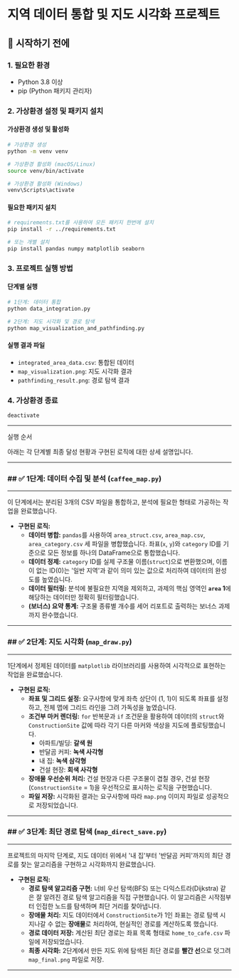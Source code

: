 # 지역 데이터 통합 및 지도 시각화 프로젝트

## 🚀 시작하기 전에

### 1. 필요한 환경
- Python 3.8 이상
- pip (Python 패키지 관리자)

### 2. 가상환경 설정 및 패키지 설치

#### 가상환경 생성 및 활성화
```bash
# 가상환경 생성
python -m venv venv

# 가상환경 활성화 (macOS/Linux)
source venv/bin/activate

# 가상환경 활성화 (Windows)
venv\Scripts\activate
```

#### 필요한 패키지 설치
```bash
# requirements.txt를 사용하여 모든 패키지 한번에 설치
pip install -r ../requirements.txt

# 또는 개별 설치
pip install pandas numpy matplotlib seaborn
```

### 3. 프로젝트 실행 방법

#### 단계별 실행
```bash
# 1단계: 데이터 통합
python data_integration.py

# 2단계: 지도 시각화 및 경로 탐색
python map_visualization_and_pathfinding.py
```

#### 실행 결과 파일
- `integrated_area_data.csv`: 통합된 데이터
- `map_visualization.png`: 지도 시각화 결과
- `pathfinding_result.png`: 경로 탐색 결과

### 4. 가상환경 종료
```bash
deactivate
```

---

실행 순서


아래는 각 단계별 최종 달성 현황과 구현된 로직에 대한 상세 설명입니다.

---

### ## ✅ 1단계: 데이터 수집 및 분석 (`caffee_map.py`)

****

이 단계에서는 분리된 3개의 CSV 파일을 통합하고, 분석에 필요한 형태로 가공하는 작업을 완료했습니다. 

* **구현된 로직:**
    * **데이터 병합:** `pandas`를 사용하여 `area_struct.csv`, `area_map.csv`, `area_category.csv` 세 파일을 병합했습니다.  좌표(`x`, `y`)와 `category` ID를 기준으로 모든 정보를 하나의 DataFrame으로 통합했습니다.
    * **데이터 정제:** `category` ID를 실제 구조물 이름(`struct`)으로 변환했으며, 이름이 없는 ID(0)는 '일반 지역'과 같이 의미 있는 값으로 처리하여 데이터의 완성도를 높였습니다.
    * **데이터 필터링:** 분석에 불필요한 지역을 제외하고, 과제의 핵심 영역인 **`area` 1**에 해당하는 데이터만 정확히 필터링했습니다. 
    * **(보너스) 요약 통계:** 구조물 종류별 개수를 세어 리포트로 출력하는 보너스 과제까지 완수했습니다. 

---

### ## ✅ 2단계: 지도 시각화 (`map_draw.py`)

****

1단계에서 정제된 데이터를 `matplotlib` 라이브러리를 사용하여 시각적으로 표현하는 작업을 완료했습니다. 

* **구현된 로직:**
    * **좌표 및 그리드 설정:** 요구사항에 맞게 좌측 상단이 (1, 1)이 되도록 좌표를 설정하고, 전체 맵에 그리드 라인을 그려 가독성을 높였습니다. 
    * **조건부 마커 렌더링:** `for` 반복문과 `if` 조건문을 활용하여 데이터의 `struct`와 `ConstructionSite` 값에 따라 각기 다른 마커와 색상을 지도에 플로팅했습니다.
        * 아파트/빌딩: **갈색 원** 
        * 반달곰 커피: **녹색 사각형** 
        * 내 집: **녹색 삼각형** 
        * 건설 현장: **회색 사각형** 
    * **장애물 우선순위 처리:** 건설 현장과 다른 구조물이 겹칠 경우, 건설 현장(`ConstructionSite` = 1)을 우선적으로 표시하는 로직을 구현했습니다. 
    * **파일 저장:** 시각화된 결과는 요구사항에 따라 `map.png` 이미지 파일로 성공적으로 저장되었습니다. 

---

### ## ✅ 3단계: 최단 경로 탐색 (`map_direct_save.py`)

****

프로젝트의 마지막 단계로, 지도 데이터 위에서 '내 집'부터 '반달곰 커피'까지의 최단 경로를 찾는 알고리즘을 구현하고 시각화까지 완료했습니다. 

* **구현된 로직:**
    * **경로 탐색 알고리즘 구현:** 너비 우선 탐색(BFS) 또는 다익스트라(Dijkstra) 같은 잘 알려진 경로 탐색 알고리즘을 직접 구현했습니다.  이 알고리즘은 시작점부터 인접한 노드를 탐색하며 최단 거리를 찾아냅니다.
    * **장애물 처리:** 지도 데이터에서 `ConstructionSite`가 1인 좌표는 경로 탐색 시 지나갈 수 없는 **장애물**로 처리하여, 현실적인 경로를 계산하도록 했습니다. 
    * **경로 데이터 저장:** 계산된 최단 경로는 좌표 목록 형태로 `home_to_cafe.csv` 파일에 저장되었습니다. 
    * **최종 시각화:** 2단계에서 만든 지도 위에 탐색된 최단 경로를 **빨간 선**으로 덧그려 `map_final.png` 파일로 저장. 

---
